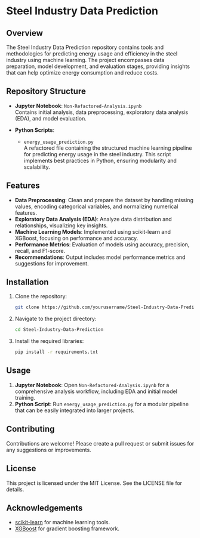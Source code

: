 # Steel Industry Data Prediction

## Overview

The Steel Industry Data Prediction repository contains tools and methodologies for predicting energy usage and efficiency in the steel industry using machine learning. The project encompasses data preparation, model development, and evaluation stages, providing insights that can help optimize energy consumption and reduce costs.

## Repository Structure

- **Jupyter Notebook**: `Non-Refactored-Analysis.ipynb`  
  Contains initial analysis, data preprocessing, exploratory data analysis (EDA), and model evaluation.

- **Python Scripts**: 
  - `energy_usage_prediction.py`  
    A refactored file containing the structured machine learning pipeline for predicting energy usage in the steel industry. This script implements best practices in Python, ensuring modularity and scalability.

## Features

- **Data Preprocessing**: Clean and prepare the dataset by handling missing values, encoding categorical variables, and normalizing numerical features.
- **Exploratory Data Analysis (EDA)**: Analyze data distribution and relationships, visualizing key insights.
- **Machine Learning Models**: Implemented using scikit-learn and XGBoost, focusing on performance and accuracy.
- **Performance Metrics**: Evaluation of models using accuracy, precision, recall, and F1-score.
- **Recommendations**: Output includes model performance metrics and suggestions for improvement.

## Installation

1. Clone the repository:
   ```bash
   git clone https://github.com/yourusername/Steel-Industry-Data-Prediction.git
   ```

2. Navigate to the project directory:
   ```bash
   cd Steel-Industry-Data-Prediction
   ```

3. Install the required libraries:
   ```bash
   pip install -r requirements.txt
   ```

## Usage

1. **Jupyter Notebook**: Open `Non-Refactored-Analysis.ipynb` for a comprehensive analysis workflow, including EDA and initial model training.
2. **Python Script**: Run `energy_usage_prediction.py` for a modular pipeline that can be easily integrated into larger projects.

## Contributing

Contributions are welcome! Please create a pull request or submit issues for any suggestions or improvements.

## License

This project is licensed under the MIT License. See the LICENSE file for details.

## Acknowledgements

- [scikit-learn](https://scikit-learn.org/stable/) for machine learning tools.
- [XGBoost](https://xgboost.readthedocs.io/en/latest/) for gradient boosting framework.
